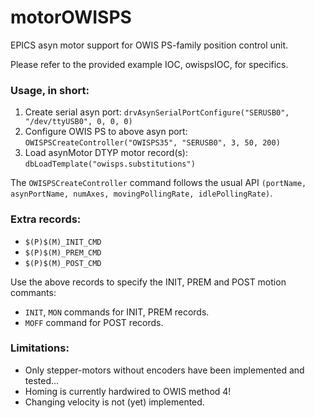 # motorOWISPS
EPICS asyn motor support for OWIS PS-family position control unit.

Please refer to the provided example IOC, owispsIOC, for specifics.

### Usage, in short:
1. Create serial asyn port:
	```drvAsynSerialPortConfigure("SERUSB0", "/dev/ttyUSB0", 0, 0, 0)```
2. Configure OWIS PS to above asyn port:
	```OWISPSCreateController("OWISPS35", "SERUSB0", 3, 50, 200)```
3. Load asynMotor DTYP motor record(s):
	```dbLoadTemplate("owisps.substitutions")```

The ```OWISPSCreateController``` command follows the usual API ```(portName, asynPortName, numAxes, movingPollingRate, idlePollingRate)```.

### Extra records:
- ```$(P)$(M)_INIT_CMD```
- ```$(P)$(M)_PREM_CMD```
- ```$(P)$(M)_POST_CMD```

Use the above records to specify the INIT, PREM and POST motion commants:
- ```INIT```, ```MON``` commands for INIT, PREM records.
- ```MOFF``` command for POST records.

### Limitations:
- Only stepper-motors without encoders have been implemented and tested...
- Homing is currently hardwired to OWIS method 4!
- Changing velocity is not (yet) implemented.

